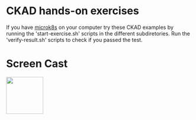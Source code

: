 # CKAD hands-on exercises

If you have [microk8s](https://microk8s.io/) on your computer try these CKAD
examples by running the 'start-exercise.sh' scripts in the different subdiretories.
Run the 'verify-result.sh' scripts to check if you passed the test.

# Screen Cast

<img src="https://asciinema.org/a/oxFVoBMVJGNR78MmG5Dv5H3Wi" width="100" height="100">
